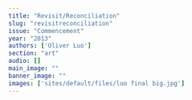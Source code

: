```yaml
---
title: "Revisit/Reconciliation"
slug: "revisitreconciliation"
issue: "Commencement"
year: "2013"
authors: ['Oliver Luo']
section: "art"
audio: []
main_image: ""
banner_image: ""
images: ['sites/default/files/luo final big.jpg']
---
```

